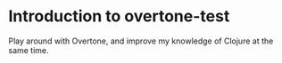 # Introduction to overtone-test

Play around with Overtone, and improve my knowledge of Clojure at the same
time.


